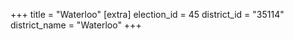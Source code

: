 +++
title = "Waterloo"
[extra]
election_id = 45
district_id = "35114"
district_name = "Waterloo"
+++
